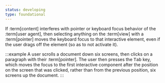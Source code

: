 ```yaml
---
status: developing
type: foundational
---
```


If :term[content] interferes with pointer or keyboard focus behavior of the :term[user agent], then selecting anything on the :term[view] with a :term[pointer] moves the keyboard focus to that interactive element, even if the user drags off the element (so as to not activate it).

:::example
A user scrolls a document down six screens, then clicks on a paragraph with their :term[pointer]. The user then presses the <kbd>Tab</kbd> key, which moves the focus to the first interactive component after the position on the screen that was clicked, rather than from the previous position, six screens up the document.
:::